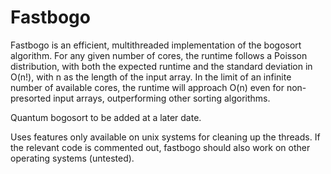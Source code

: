 # Fastbogo

Fastbogo is an efficient, multithreaded implementation of the bogosort algorithm.
For any given number of cores, the runtime follows a Poisson distribution, with both the expected runtime and the standard deviation in O(n!), with n as the length of the input array.
In the limit of an infinite number of available cores, the runtime will approach O(n) even for non-presorted input arrays, outperforming other sorting algorithms.

Quantum bogosort to be added at a later date.

Uses features only available on unix systems for cleaning up the threads.
If the relevant code is commented out, fastbogo should also work on other operating systems (untested).
